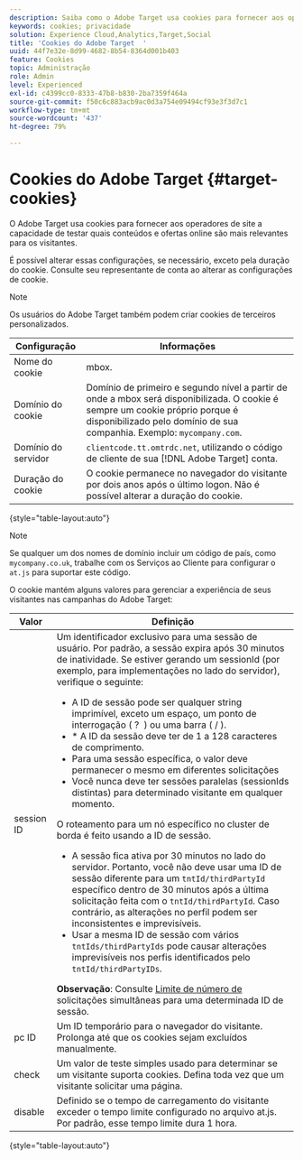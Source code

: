 ```yaml
---
description: Saiba como o Adobe Target usa cookies para fornecer aos operadores de site a capacidade de testar quais conteúdos e ofertas online são mais relevantes para os visitantes.
keywords: cookies; privacidade
solution: Experience Cloud,Analytics,Target,Social
title: 'Cookies do Adobe Target  '
uuid: 44f7e32e-8d99-4682-8b54-8364d001b403
feature: Cookies
topic: Administração
role: Admin
level: Experienced
exl-id: c4399cc0-8333-47b8-b830-2ba7359f464a
source-git-commit: f50c6c883acb9ac0d3a754e09494cf93e3f3d7c1
workflow-type: tm+mt
source-wordcount: '437'
ht-degree: 79%

---
```


# Cookies do Adobe Target {#target-cookies}

O Adobe Target usa cookies para fornecer aos operadores de site a capacidade de testar quais conteúdos e ofertas online são mais relevantes para os visitantes.

É possível alterar essas configurações, se necessário, exceto pela duração do cookie. Consulte seu representante de conta ao alterar as configurações de cookie.

>[!NOTE]
>
>Os usuários do Adobe Target também podem criar cookies de terceiros personalizados.

| Configuração | Informações |
| --- | --- |
| Nome do cookie | mbox. |
| Domínio do cookie | Domínio de primeiro e segundo nível a partir de onde a mbox será disponibilizada. O cookie é sempre um cookie próprio porque é disponibilizado pelo domínio de sua companhia. Exemplo: `mycompany.com`. |
| Domínio do servidor | `clientcode.tt.omtrdc.net`, utilizando o código de cliente de sua [!DNL Adobe Target] conta. |
| Duração do cookie | O cookie permanece no navegador do visitante por dois anos após o último logon. Não é possível alterar a duração do cookie. |

{style=&quot;table-layout:auto&quot;}

>[!NOTE]
>
>Se qualquer um dos nomes de domínio incluir um código de país, como `mycompany.co.uk`, trabalhe com os Serviços ao Cliente para configurar o `at.js` para suportar este código.

O cookie mantém alguns valores para gerenciar a experiência de seus visitantes nas campanhas do Adobe Target:

| Valor | Definição |
| --- | --- |
| session ID | Um identificador exclusivo para uma sessão de usuário. Por padrão, a sessão expira após 30 minutos de inatividade. Se estiver gerando um sessionId (por exemplo, para implementações no lado do servidor), verifique o seguinte:<ul><li>A ID de sessão pode ser qualquer string imprimível, exceto um espaço, um ponto de interrogação ( ?  ) ou uma barra ( / ).</li><li>* A ID da sessão deve ter de 1 a 128 caracteres de comprimento.</li><li>Para uma sessão específica, o valor deve permanecer o mesmo em diferentes solicitações</li><li>Você nunca deve ter sessões paralelas (sessionIds distintas) para determinado visitante em qualquer momento.</li></ul>O roteamento para um nó específico no cluster de borda é feito usando a ID de sessão.<ul><li>A sessão fica ativa por 30 minutos no lado do servidor. Portanto, você não deve usar uma ID de sessão diferente para um `tntId/thirdPartyId` específico dentro de 30 minutos após a última solicitação feita com o `tntId/thirdPartyId`. Caso contrário, as alterações no perfil podem ser inconsistentes e imprevisíveis.</li><li>Usar a mesma ID de sessão com vários `tntIds/thirdPartyIds` pode causar alterações imprevisíveis nos perfis identificados pelo `tntId/thirdPartyIDs`.</li></ul>**Observação**: Consulte  [Limite de número de ](https://experienceleague.adobe.com/docs/target/using/troubleshoot/target-limits.html?lang=en#content-delivery) solicitações simultâneas para uma determinada ID de sessão. |
| pc ID | Um ID temporário para o navegador do visitante. Prolonga até que os cookies sejam excluídos manualmente. |
| check | Um valor de teste simples usado para determinar se um visitante suporta cookies. Defina toda vez que um visitante solicitar uma página. |
| disable | Definido se o tempo de carregamento do visitante exceder o tempo limite configurado no arquivo at.js. Por padrão, esse tempo limite dura 1 hora. |

{style=&quot;table-layout:auto&quot;}
